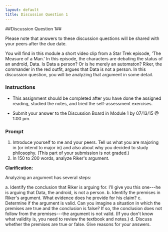 ```yaml
---
layout: default
title: Discussion Question 1
---
```



##Discussion Question 1##

Please note that answers to these discussion questions will be shared with your peers after the due date. 

You will find in this module a short video clip from a Star Trek episode, 'The Measure of a Man.' In this episode, the characters are debating the status of an android, Data. Is Data a person? Or is he merely an automaton? Riker, the commander in the red outfit, argues that Data is not a person. In this discussion question, you will be analyzing that argument in some detail. 

### Instructions

+ This assignment should be completed after you have done the assigned reading, studied the notes, and tried the self-assessment exercises. 

+ Submit your answer to the Discussion Board in Module 1 by 07/13/15 @ 1:00 pm.


### Prompt


1. Introduce yourself to me and your peers. Tell us what you are majoring in (or intend to major in) and also about why you decided to study philosophy. (This part of your submission is not graded.)  
2. In 150 to 200 words, analyze Riker's argument. 

**Clarification:**

Analyzing an argument has several steps: 

a. Identify the conclusion that Riker is arguing for. I'll give you this one---he is arguing that Data, the android, is not a person. 
b. Identify the premises in Riker's argument. What evidence does he provide for his claim?
c. Determine if the argument is valid. Can you imagine a situation in which the premises are true and the conclusion is false? If so, the conclusion does not follow from the premises---the argument is not valid. (If you don't know what validity is, you need to review the textbook and notes.) 
d. Discuss whether the premises are true or false. Give reasons for your answers. 